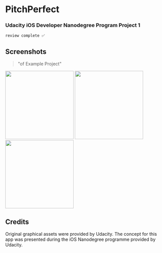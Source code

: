 # PitchPerfect

### Udacity iOS Developer Nanodegree Program Project 1

```Swift
review complete ✅
```

 ## Screenshots
 > "of Example Project"
 <p float="left">
 <img src ="PitchPerfect/PitchPerfect/Assets/1.png" width = "215"  />
 <img src ="PitchPerfect/PitchPerfect/Assets/2.png" width = "215"  /> 
 <img src ="PitchPerfect/PitchPerfect/Assets/3.png" width = "215"  />      
 </p>



## Credits
Original graphical assets were provided by Udacity.
The concept for this app was presented during the iOS Nanodegree programme provided by Udacity.
